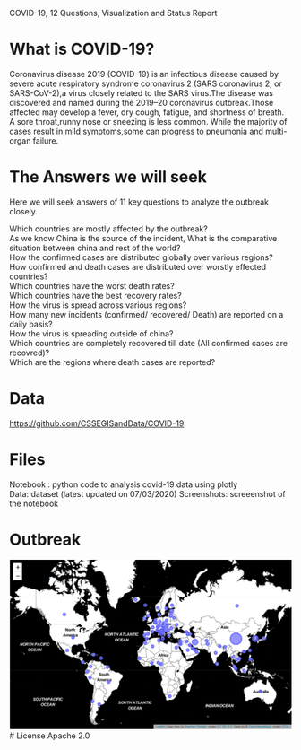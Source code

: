 COVID-19, 12 Questions, Visualization and Status Report
# What is COVID-19?
Coronavirus disease 2019 (COVID-19) is an infectious disease caused by severe acute respiratory syndrome coronavirus 2 (SARS coronavirus 2, or SARS-CoV-2),a virus closely related to the SARS virus.The disease was discovered and named during the 2019–20 coronavirus outbreak.Those affected may develop a fever, dry cough, fatigue, and shortness of breath. A sore throat,runny nose or sneezing is less common. While the majority of cases result in mild symptoms,some can progress to pneumonia and multi-organ failure.

# The Answers we will seek
Here we will seek answers of 11 key questions to analyze the outbreak closely.

Which countries are mostly affected by the outbreak?                                                                          
As we know China is the source of the incident, What is the comparative situation between china and rest of the world?                  
How the confirmed cases are distributed globally over various regions?                                                        
How confirmed and death cases are distributed over worstly effected countries?                                                       
Which countries have the worst death rates?                                                                                    
Which countries have the best recovery rates?                                                                                  
How the virus is spread across various regions?                                                                                         
How many new incidents (confirmed/ recovered/ Death) are reported on a daily basis?                                                     
How the virus is spreading outside of china?                                                                                              
Which countries are completely recovered till date (All confirmed cases are recovred)?                                                    
Which are the regions where death cases are reported?                                                                                  
              
# Data

https://github.com/CSSEGISandData/COVID-19

# Files
Notebook : python code to analysis covid-19 data using plotly                                                
Data: dataset (latest updated on 07/03/2020)
Screenshots: screeenshot of the notebook
# Outbreak
<img src="confirmed.PNG">
# License
Apache 2.0

